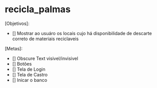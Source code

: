 # recicla_palmas

[Objetivos]:
- [] Mostrar ao usuáro os locais cujo há disponibilidade de descarte correto de materiais reciclaveis

[Metas]:

- [] Obscure Text visivel/invisivel
- [] Botões
- [] Tela de Login
- [] Tela de Castro
- [] Inicar o banco


